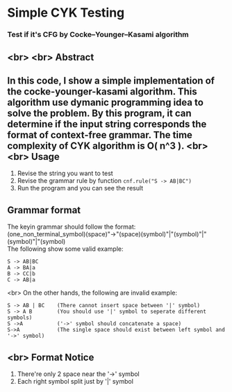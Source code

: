 # Simple CYK Testing
### Test if it's CFG by Cocke–Younger–Kasami algorithm
<br\>
<br\>
Abstract
----------------------------    
In this code, I show a simple implementation of the cocke-younger-kasami algorithm. This algorithm use dymanic programming idea to solve the problem. By this program, it can determine if the input string corresponds the format of context-free grammar. The time complexity of CYK algorithm is O( n^3 ). 
<br\>
<br\>
Usage
----------------------------    
1. Revise the string you want to test
2. Revise the grammar rule by function ```cnf.rule("S -> AB|BC")```    
3. Run the program and you can see the result    
    
Grammar format    
----------------------------     
The keyin grammar should follow the format:    
(one_non_terminal_symbol)(space)"->"(space)(symbol)"|"(symbol)"|"(symbol)"|"(symbol)    
The following show some valid example:
```
S -> AB|BC
A -> BA|a
B -> CC|b
C -> AB|a
```
<br\>
On the other hands, the following are invalid example:
```
S -> AB | BC    (There cannot insert space between '|' symbol)
S -> A B        (You should use '|' symbol to seperate different symbols)
S ->A           ('->' symbol should concatenate a space)
S->A            (The single space should exist between left symbol and '->' symbol)
```
<br\>
Format Notice    
----------------------------     
1. There're only 2 space near the '->' symbol    
2. Each right symbol split just by '|' symbol    